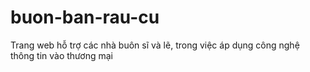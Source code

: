 # buon-ban-rau-cu
Trang web hỗ trợ các nhà buôn sĩ và lẽ, trong việc áp dụng công nghệ thông tin vào thương mại
